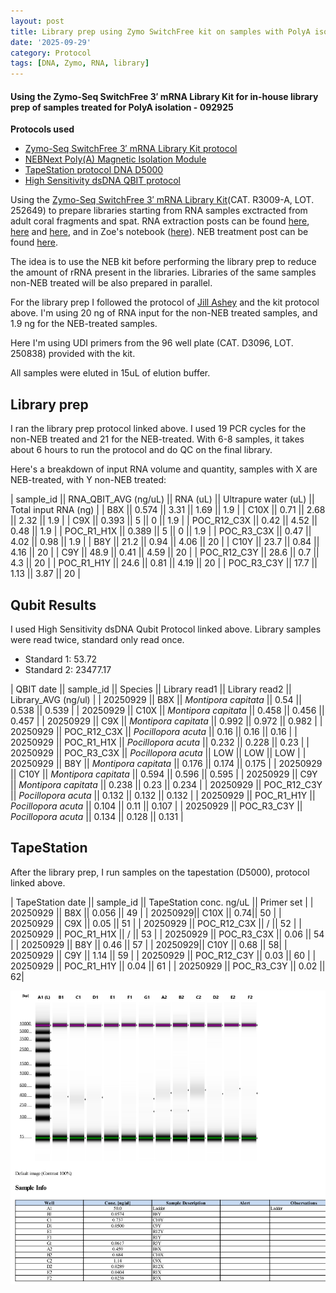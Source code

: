 ```yaml
---
layout: post
title: Library prep using Zymo SwitchFree kit on samples with PolyA isolation - 092925
date: '2025-09-29'
category: Protocol
tags: [DNA, Zymo, RNA, library]
---
```


#### Using the Zymo-Seq SwitchFree 3′ mRNA Library Kit for in-house library prep of samples treated for PolyA isolation - 092925

**Protocols used**
- [Zymo-Seq SwitchFree 3′ mRNA Library Kit protocol](https://github.com/FScucchia-LabNotebooks/FScucchia_Putnam_Lab_Notebook/blob/master/protocols/_r3008_r3009__zymo_seq_switchfree_3_mrna_library_kit.pdf)
- [NEBNext Poly(A) Magnetic Isolation Module](https://github.com/FScucchia-LabNotebooks/FScucchia_Putnam_Lab_Notebook/blob/master/protocols/NEBPolyA.pdf)
- [TapeStation protocol DNA D5000](https://github.com/meschedl/MESPutnam_Open_Lab_Notebook/blob/master/_posts/2019-07-30-DNA-Tapestation.md)
- [High Sensitivity dsDNA QBIT protocol](https://github.com/FScucchia-LabNotebooks/FScucchia_Putnam_Lab_Notebook/blob/master/protocols/MAN0017455_Qubit_1X_dsDNA_HS_Assay_Kit_UG.pdf)

Using the [Zymo-Seq SwitchFree 3′ mRNA Library Kit](https://www.zymoresearch.com/products/zymo-seq-switchfree-3-mrna-library-kit)(CAT.  R3009-A, LOT. 252649) to prepare libraries starting from RNA samples exctracted from adult coral fragments and spat. RNA extraction posts can be found [here](https://fscucchia-labnotebooks.github.io/FScucchia_Putnam_Lab_Notebook/DNA-RNA-Hawaii-McapSpat2/), [here](https://fscucchia-labnotebooks.github.io/FScucchia_Putnam_Lab_Notebook/DNA-RNA-Hawaii-McapSpat3/) and [here](https://fscucchia-labnotebooks.github.io/FScucchia_Putnam_Lab_Notebook/DNA-RNA-Hawaii-McapSpat1/), and in Zoe's notebook ([here](https://zdellaert.github.io/ZD_Putnam_Lab_Notebook/Switch-Free-TimeSeries-Library-Prep-Test/)).
NEB treatment post can be found [here](https://fscucchia-labnotebooks.github.io/FScucchia_Putnam_Lab_Notebook/PolyAenrichment-NEB-trial/).

The idea is to use the NEB kit before performing the library prep to reduce the amount of rRNA present in the libraries. Libraries of the same samples non-NEB treated will be also prepared in parallel.

For the library prep I followed the protocol of [Jill Ashey](https://github.com/JillAshey/JillAshey_Putnam_Lab_Notebook/blob/master/_posts/2024-03-29-Zymo-SwitchFree.md) and the kit protocol above.
I'm using 20 ng of RNA input for the non-NEB treated samples, and 1.9 ng for the NEB-treated samples.

Here I'm using UDI primers from the 96 well plate (CAT. D3096, LOT. 250838) provided with the kit.

All samples were eluted in 15uL of elution buffer.

## Library prep
I ran the library prep protocol linked above. I used 19 PCR cycles for the non-NEB treated and 21 for the NEB-treated. With 6-8 samples, it takes about 6 hours to run the protocol and do QC on the final library.

Here's a breakdown of input RNA volume and quantity, samples with X are NEB-treated, with Y non-NEB treated:

| sample_id || RNA_QBIT_AVG (ng/uL) || RNA (uL) || Ultrapure water (uL) || Total input RNA (ng) |
| B8X     ||   0.574  ||  3.31 ||     1.69  ||       1.9       |
| C10X    ||   0.71    || 2.68  ||    2.32     ||      1.9       |
| C9X    ||   0.393   ||   5 ||   0    ||        1.9       |
| POC_R12_C3X || 0.42    || 4.52 ||   0.48  ||       1.9        |
| POC_R1_H1X  || 0.389 || 5   ||   0       ||    1.9    |
| POC_R3_C3X   ||  0.47   || 4.02 ||   0.98       ||   1.9     |
| B8Y     ||   21.2   ||  0.94 ||    4.06   ||       20       |
| C10Y    ||   23.7    || 0.84  ||     4.16   ||      20       |
| C9Y    ||   48.9    ||   0.41 ||   4.59    ||        20      |
| POC_R12_C3Y || 28.6    ||  0.7 ||   4.3  ||       20       |
| POC_R1_H1Y  || 24.6  ||   0.81  ||   4.19        ||   20    |
| POC_R3_C3Y   ||  17.7   ||   1.13 ||   3.87       ||   20     |

## Qubit Results
I used High Sensitivity dsDNA Qubit Protocol linked above. Library samples were read twice, standard only read once.
- Standard 1: 53.72
- Standard 2: 23477.17

| QBIT date  || sample_id  ||     Species    ||  Library read1 || Library read2  || Library_AVG (ng/ul) |
|  20250929  || B8X || *Montipora capitata*  || 0.54   || 0.538   || 0.539        |
|  20250929  || C10X   || *Montipora capitata* || 0.458 || 0.456   || 0.457        |
|  20250929  || C9X || *Montipora capitata*  || 0.992  || 0.972   || 0.982        |
|  20250929  || POC_R12_C3X  || *Pocillopora acuta* || 0.16   || 0.16   || 0.16         |
|  20250929  ||  POC_R1_H1X || *Pocillopora acuta*  || 0.232  || 0.228  || 0.23         |
|  20250929  || POC_R3_C3X  || *Pocillopora acuta* || LOW    || LOW    || LOW           |
|  20250929  || B8Y || *Montipora capitata*  || 0.176  || 0.174  || 0.175        |
|  20250929  || C10Y   || *Montipora capitata* || 0.594 || 0.596  || 0.595        |
|  20250929  || C9Y || *Montipora capitata*  || 0.238  || 0.23   || 0.234        |
|  20250929  || POC_R12_C3Y  || *Pocillopora acuta* || 0.132  || 0.132  || 0.132        |
|  20250929  ||  POC_R1_H1Y || *Pocillopora acuta*  || 0.104  || 0.11   || 0.107        |
|  20250929  || POC_R3_C3Y  || *Pocillopora acuta* || 0.134  || 0.128  || 0.131        |

## TapeStation
After the library prep, I run samples on the tapestation (D5000), protocol linked above.

| TapeStation date  || sample_id  ||  TapeStation conc. ng/uL ||   Primer set  |
|  20250929  || B8X || 0.056  || 49  |
|  20250929|| C10X   || 0.74|| 50 |
|  20250929  || C9X || 0.05 || 51 |
|  20250929  || POC_R12_C3X  || / || 52  |
|  20250929  ||  POC_R1_H1X || /  || 53 |
|  20250929   || POC_R3_C3X  || 0.06 || 54 |
|  20250929  || B8Y || 0.46  || 57   |
|  20250929|| C10Y   || 0.68 || 58|
|  20250929  || C9Y || 1.14  || 59 |
|  20250929  || POC_R12_C3Y  || 0.03 || 60  |
|  20250929  ||  POC_R1_H1Y || 0.04  || 61 |
|  20250929   || POC_R3_C3Y  || 0.02 || 62|

![NEB_compare_library.png](https://github.com/FScucchia-LabNotebooks/FScucchia_Putnam_Lab_Notebook/blob/master/images/NEB_compare_library.png?raw=true)
